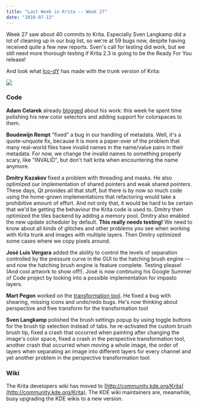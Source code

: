 ```yaml
---
title: "Last Week in Krita -- Week 27"
date: "2010-07-13"
---
```


Week 27 saw about 40 commits to Krita. Especially Sven Langkamp did a lot of cleaning up in our bug list, so we're at 59 bugs now, despite having received quite a few new reports. Sven's call for testing did work, but we still need more thorough testing if Krita 2.3 is going to be the Ready For You release!

And look what [Ico-dY](http://www.turnangel.com) has made with the trunk version of Krita:  

[![](https://krita.org/wp-content/uploads/2010/07/girl_in_blossom_xkrita.jpg)](http://forum.kde.org/viewtopic.php?f=138&t=88985)  

### Code

**Adam Celarek** already [blogged](http://celarek.at/2010/07/krita-gsoc-colour-selectors-with-colourspaces-support/) about his work: this week he spent time polishing his new color selectors and adding support for colorspaces to them.

**Boudewijn Rempt** "fixed" a bug in our handling of metadata. Well, it's a quote-unquote fix, because it is more a paper-over of the problem that many real-world files have invalid names in the name/value pairs in their metadata. For now, we change the invalid names to something properly scary, like "INVALID", but don't halt krita when encountering the name anymore.

**Dmitry Kazakov** fixed a problem with threading and masks. He also optimized our implementation of shared pointers and weak shared pointers. These days, Qt provides all that stuff, but there is by now so much code using the home-grown implementations that refactoring would take a prohibitive amount of effort. And not only that, it would be hard to be certain that we'd be getting the behaviour the Krita code is used to. Dmitry then optimized the tiles backend by adding a memory pool. Dmitry also enabled the new update scheduler by default. **This really needs testing!** We need to know about all kinds of glitches and other problems you see when working with Krita trunk and images with multiple layers. Then Dmitry optimized some cases where we copy pixels around.

**José Luis Vergara** added the ability to control the levels of separation controlled by the pressure curve in the GUI to the hatching brush engine -- and now the hatching brush engine is feature complete. Testing please! (And cool artwork to show off!). José is now continuing his Google Summer of Code project by looking into a possible implementation for impasto layers.

**Mart Pegon** worked on the [transformation tool](http://www.kdedevelopers.org/node/4271). He fixed a bug with shearing, missing icons and undo/redo bugs. He's now thinking about perspective and free transform for the transformation tool

**Sven Langkamp** polished the brush settings popup by using toggle buttons for the brush tip selection instead of tabs. he re-activated the custom brush brush tip, fixed a crash that occurred when painting after changing the image's color space, fixed a crash in the perspective transformation tool, another crash that occurred when moving a whole image, the order of layers when separating an image into different layers for every channel and yet another problem in the perspective transformation tool.

### Wiki

The Krita developers wiki has moved to [http://community.kde.org/Krita](http://community.kde.org/Krita). The KDE wiki maintainers are, meanwhile, busy upgrading the KDE wikis to a new version.
